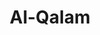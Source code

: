 ---
title: "Al-Qalam"
arabic: "القلم"
no: 68
arabic_no: ٦٨
ayah: 52
prev: al-mulk
next: al-haqqah
---
